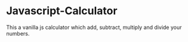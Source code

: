 # Javascript-Calculator

This a vanilla js calculator which add, subtract, multiply and divide your numbers.
